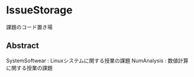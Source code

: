 # IssueStorage
課題のコード置き場

## Abstract
SystemSoftwear : Linuxシステムに関する授業の課題
NumAnalysis : 数値計算に関する授業の課題